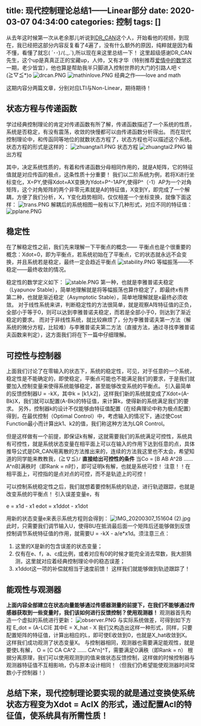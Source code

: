 title: 现代控制理论总结1——Linear部分
date: 2020-03-07 04:34:00
categories: 控制
tags: []
---
从去年这时候第一次从老余那儿听说到[DR_CAN][1]这个人，开始看他的视频，到现在，我已经把这部分内容反复看了4遍了，没有什么额外的原因，纯粹就是因为看不懂，看懂了就忘( ´･･)ﾉ(._.`),所以现在来这里总结一下！
这里超级感谢DR_CAN先生，这个up是真真正正的宝藏up，人帅，又有才华（特别推荐[爱情中的数学][2]这一期，老少皆宜），他也算是帮助我半只脚进入控制世界的大门的引路人吧ヾ(≧▽≦*)o
![drcan.PNG][3]
![mathinlove.PNG][4]
经典之作——love and math

这期内容分两篇文章，分别对应LTI与Non-Linear，期待期待！


## 状态方程与传递函数 ##
学过经典控制理论的肯定对传递函数有所了解，传递函数描述了一个系统的性质，系统是否稳定，有没有震荡，收敛的快慢都可以由传递函数分析得出。
而在现代控制理论中，和传函同等地位的就数状态方程了，状态方程也可以描述这个系统。
状态方程的形式是这样的：
![zhuangtai1.PNG][5]
状态方程
![zhuangtai2.PNG][6]
输出方程

其中，决定系统性质的，有着和传递函数分母相同作用的，就是A矩阵，它的特征值就是对应传函的极点，这条性质十分重要！
我们以二阶系统为例，若将X进行坐标变化，X=PY,使得Xdot=AX变换为Ydot=P^-1APY,使得P^（-1）AP为一个对角矩阵，这个对角矩阵的两个非零元素就是A的特征值，X变到Y，即完成了一个解耦，方便了我们分析，X，Y变化趋势相同，仅仅相差一个坐标变换，就像下面这样：
![trans.PNG][7]
解耦后的系统相图一般有以下几种形式，对应不同的特征值：
![pplane.PNG][8]


## 稳定性 ##
在了解稳定性之前，我们先来理解一下平衡点的概念——
平衡点也是个很重要的概念：Xdot=0，即为平衡点，若系统初始在了平衡点，它的状态就永远不会变换，并且系统若是稳定，最终一定会趋近平衡点
![stability.PNG][9]
等幅振荡——不稳定——最终收敛的情况。

稳定性的数学定义如下：
![stable.PNG][10]
第一种，也就是李雅普诺夫稳定（Lyapunov Stable），简单地理解就是将等幅振荡也算作稳定了，即最终x有界
第二种，也就是渐近稳定（Asymptotic Stable），简单地理解就是x最终必须收敛。
对于线性系统来讲，判断稳定性的方法很简单，就是观察A阵特征值的正负，全部小于等于0，则可以达到李雅普诺夫稳定，而若是全部小于0，则达到了渐近稳定的要求。
而对于非线性系统，就比较麻烦了，分为李雅普诺夫第一方法（解系统的微分方程，比较难）与李雅普诺夫第二方法（直接方法，通过寻找李雅普诺夫函数来判定），这方面我们将在下一篇中仔细理解。


## 可控性与控制器 ##
上面我们讨论了在零输入的状态下，系统的稳定性，可见，对于任意的一个系统，稳定性是不能确定的，即使稳定，平衡点可能也不能满足我们的要求，于是我们就要加入控制变量来使得系统能够稳定，甚至能够改变系统的平衡点。
引入最简单的反馈控制器U = -kX，其中k = [k1,k2]，这样我们新的系统就变成了Xdot=(A-Bk)X，我们就可以配置(A-Bk)的特征值，来计算k，使得新的系统满足我们的要求。
另外，控制器k的设计不仅能够由特征值配置（在经典理论中称为极点配置）得到，在最优控制（Optimal Control）中，考虑输入的情况下，通过使Cost Function最小而计算出k1、k2的值，我们称这种方法为LQR Control。

但是这样做有一个前提，即保证k有解，这就需要我们的系统满足可控性，系统具有可控性，就是系统状态变量在相平面上可以在输入的作用下达到任意的点，具体推导公式是DR_CAN用离散的方法推出来的，连续的方法我这里也不太会，希望知道的同学能来教教我，(≧∇≦)ﾉ
**直接给出可控性的条件**
当Co = [B AB A^2B ……A^nB]满秩时（即Rank = n时），即可证明k有解，也就是系统可控！
注意！！在相平面上，可控指的是点对点的可控，而不是轨迹上的可控！

可以控制系统稳定性之后，我们就想着要控制系统的轨迹，进行轨迹跟踪，也就是改变系统的平衡点！
引入误差变量e，有

e = x1d - x1
edot = x1ddot - x1dot

用新的状态变量e来表示系统方程则会得到：
![IMG_20200307_151604 (2).jpg][11]
此时，只需要我们调节输入U，使得BU在抵消最后面一个矩阵后还能够做到反馈控制调节系统特征值的作用，就需要U = -kX - a/e*x1d。须注意三点：
 1. 这里的X是新的包含误差的状态变量；
 2. 仅有在e、f，a、c成比例，或者对应有0的时候才能完全消去常数，我大胆猜测，这里就对应着经典控制理论中的稳态误差；
 3. x1ddot这一项的补偿就相当于速度前馈！
这样我们就能够做到轨迹跟踪了！


## 能观性与观测器 ##
**上面内容全部建立在状态向量能够通过传感器测量的前提下，在我们不能够通过传感器获取到一些变量时，我们该如何进行反馈控制？使用观测器！**
观测器首先构造一个虚拟的系统进行更新：
![observer.PNG][12]
与实际系统做差，可得到如下方程
E_dot = (A-LC)E
其中E = X_hat - X
我们又构造出这样一种形式，同样，只要配置矩阵的特征值，计算出相应的L，即可使E收敛到0，也就是X_hat收敛到X。
这样我们成功观测了状态变量X。
与控制器相同，观测器也需要满足能观性，就是要使L有解，
O = [C CA CA^2 …… CA^n]^T，需要满足O满秩（即Rank = n）
根据分离原理，我们可以使用观测到的值来做状态反馈控制，这样做的时候控制器与观测器特征值不互相影响，仍与原本设计相同！（但我们仍希望能使观测器时间常数小于控制器！）



## 总结下来，现代控制理论要实现的就是通过变换使系统状态方程变为Xdot = AclX 的形式，通过配置Acl的特征值，使系统具有所需性质！ ##

  [1]: https://space.bilibili.com/230105574?spm_id_from=333.788.b_765f7570696e666f.1
  [2]: https://www.bilibili.com/video/av15795540
  [3]: /old_images/2020/03/9722286.png
  [4]: /old_images/2020/03/1272507004.png
  [5]: /old_images/2020/03/1837004197.png
  [6]: /old_images/2020/03/1797764618.png
  [7]: /old_images/2020/03/1201115831.png
  [8]: /old_images/2020/03/691907800.png
  [9]: /old_images/2020/03/2233313056.png
  [10]: /old_images/2020/03/2313483864.png
  [11]: /old_images/2020/03/3142260807.jpg
  [12]: /old_images/2020/03/4226968886.png
